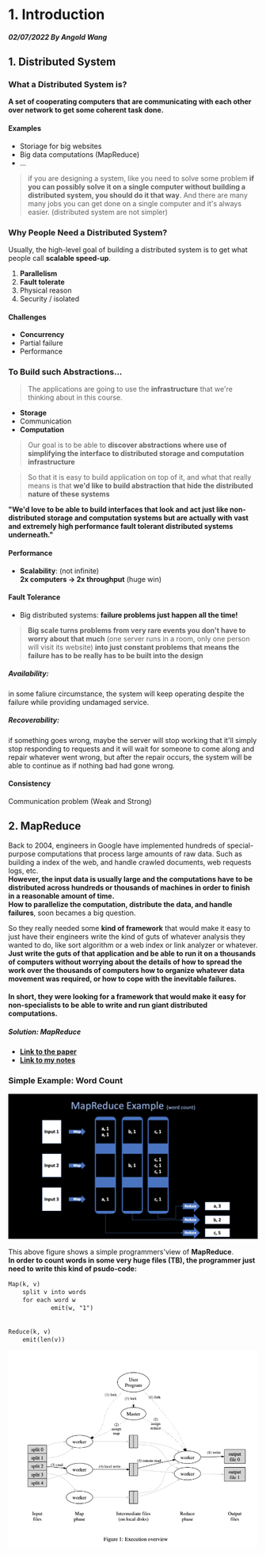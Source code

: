 # 1. Introduction
##### 02/07/2022 By Angold Wang

## 1. Distributed System
### What a Distributed System is?
**A set of cooperating computers that are communicating with each other over network to get some coherent task done.**

#### Examples
* Storiage for big websites
* Big data computations (MapReduce)
* ...

> if you are designing a system, like you need to solve some problem **if you can possibly solve it on a single computer without building a distributed system, you should do it that way**. And there are many many jobs you can get done on a single computer and it's always easier. (distributed system are not simpler)

### Why People Need a Distributed System?

Usually, the high-level goal of building a distributed system is to get what people call **scalable speed-up**.

1. **Parallelism**
2. **Fault tolerate**
3. Physical reason
4. Security / isolated

#### Challenges
* **Concurrency**
* Partial failure
* Performance


### To Build such Abstractions...

> The applications are going to use the **infrastructure** that we're thinking about in this course.

* **Storage**
* Communication
* **Computation**

> Our goal is to be able to **discover abstractions where use of simplifying the interface to distributed storage and computation infrastructure**

> So that it is easy to build application on top of it, and what that really means is that **we'd like to build abstraction that hide the distributed nature of these systems**

**"We'd love to be able to build interfaces that look and act just like non-distributed storage and computation systems but are actually with vast and extremely high performance fault tolerant distributed systems underneath."**
 

#### Performance

* **Scalability**: (not infinite)<br>
**2x computers -> 2x throughput** (huge win)

#### Fault Tolerance

* Big distributed systems: **failure problems just happen all the time!**

> **Big scale turns problems from very rare events you don't have to worry about that much** (one server runs in a room, only one person will visit its website) **into just constant problems that means the failure has to be really has to be built into the design**


##### Availability: 
in some faliure circumstance, the system will keep operating despite the failure while providing undamaged service.
##### Recoverability: 
if something goes wrong, maybe the server will stop working that it'll simply stop responding to requests and it will wait for someone to come along and repair whatever went wrong, but after the repair occurs, the system will be able to continue as if nothing bad had gone wrong.


#### Consistency

Communication problem (Weak and Strong)


## 2. MapReduce

Back to 2004, engineers in Google have implemented hundreds of special-purpose computations that process large amounts of raw data. Such as building a index of the web, and handle crawled documents, web requests logs, etc.<br>
**However, the input data is usually large and the computations have to be distributed across hundreds or thousands of machines in order to finish in a reasonable amount of time.**<br> 
**How to parallelize the computation, distribute the data, and handle failures**, soon becames a big question.<br>

So they really needed some **kind of framework** that would make it easy to just have their engineers write the kind of guts of whatever analysis they wanted to do, like sort algorithm or a web index or link analyzer or whatever. <br>
**Just write the guts of that application and be able to run it on a thousands of computers without worrying about the details of how to spread the work over the thousands of computers how to organize whatever data movement was required, or how to cope with the inevitable failures.**


#### In short, they were looking for a framework that would make it easy for non-specialists to be able to write and run giant distributed computations.


##### Solution: MapReduce 
* **[Link to the paper](papers/MapReduce/mapreduce.pdf)**
* **[Link to my notes](papers/MapReduce/mapreduce.md)**

### Simple Example: Word Count

![mapreduceex](Sources/mapreduceex.png)

This above figure shows a simple programmers'view of **MapReduce**.<br>
**In order to count words in some very huge files (TB), the programmer just need to write this kind of psudo-code:**
```
Map(k, v)
    split v into words
    for each word w
            emit(w, "1")


Reduce(k, v)
    emit(len(v))
```

![mapreduce](Sources/mapreduce.png)






















